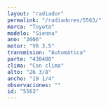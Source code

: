 ```yaml
---
layout: "radiador"
permalink: "/radiadores/5563/"
marca: "Toyota"
modelo: "Sienna"
ano: "2006"
motor: "V6 3.5"
transmision: "Automática"
parte: "438408"
clima: "Con clima"
alto: "26 3/8"
ancho: "19 1/4"
observaciones: ""
id: "5563"
---
```


